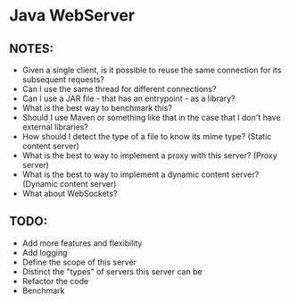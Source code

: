 # Java WebServer

## NOTES:

- Given a single client, is it possible to reuse the same connection for its subsequent requests?
- Can I use the same thread for different connections?
- Can I use a JAR file - that has an entrypoint - as a library?
- What is the best way to benchmark this?
- Should I use Maven or something like that in the case that I don't have external libraries?
- How should I detect the type of a file to know its mime type?  (Static content server)
- What is the best to way to implement a proxy with this server? (Proxy server)
- What is the best to way to implement a dynamic content server? (Dynamic content server)
- What about WebSockets?

## TODO:

- Add more features and flexibility
- Add logging
- Define the scope of this server
- Distinct the "types" of servers this server can be
- Refactor the code
- Benchmark